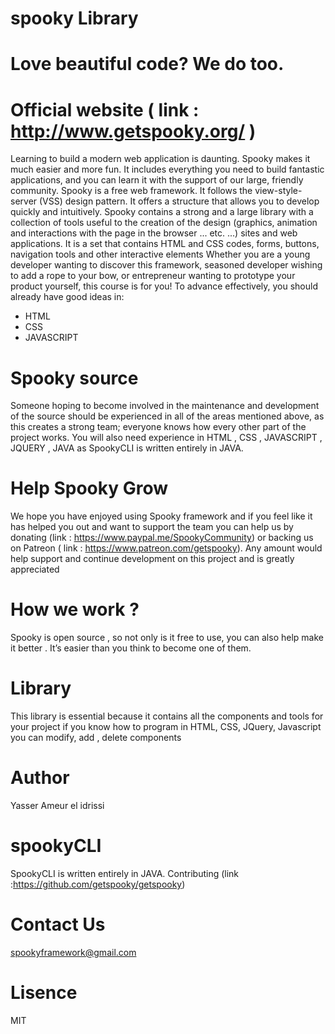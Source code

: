 # spooky Library
 # Love beautiful code? We do too.
# Official website ( link : http://www.getspooky.org/ )
Learning to build a modern web application is daunting. Spooky makes it much easier and more fun. It includes everything you need to build fantastic applications, and you can learn it with the support of our large, friendly community. 
Spooky is a free web framework. It follows the view-style-server (VSS) design pattern. It offers a structure that allows you to develop quickly and intuitively. 
Spooky contains a strong and a large library with a collection of tools useful to the creation of the design (graphics, animation and interactions with the page in the browser ... etc. ...) sites and web applications. It is a set that contains HTML and CSS codes, forms, buttons, navigation tools and other interactive elements 
Whether you are a young developer wanting to discover this framework, seasoned developer wishing to add a rope to your bow, or entrepreneur wanting to prototype your product yourself, this course is for you! 
To advance effectively, you should already have good ideas in:
* HTML 
* CSS 
* JAVASCRIPT
# Spooky source
Someone hoping to become involved in the maintenance and development of the source should be experienced in all of the areas mentioned above, as this creates a strong team; everyone knows how every other part of the project works. You will also need experience in HTML , CSS , JAVASCRIPT , JQUERY , JAVA as SpookyCLI is written entirely in JAVA.
# Help Spooky Grow
We hope you have enjoyed using Spooky framework and if you feel like it has helped you out and want to support the team you can help us by donating (link : https://www.paypal.me/SpookyCommunity) or backing us on Patreon ( link : https://www.patreon.com/getspooky). Any amount would help support and continue development on this project and is greatly appreciated 

# How we work ? 
Spooky is open source , so not only is it free to use, you can also help make it better . It’s easier than you think to become one of them.

# Library 
This library is essential because it contains all the components and tools for your project
if you know how to program in HTML, CSS, JQuery, Javascript you can modify, add , delete 
components 

# Author
Yasser Ameur el idrissi

# spookyCLI
SpookyCLI is written entirely in JAVA. 
Contributing (link :https://github.com/getspooky/getspooky)
# Contact Us 
spookyframework@gmail.com 

# Lisence 
MIT
